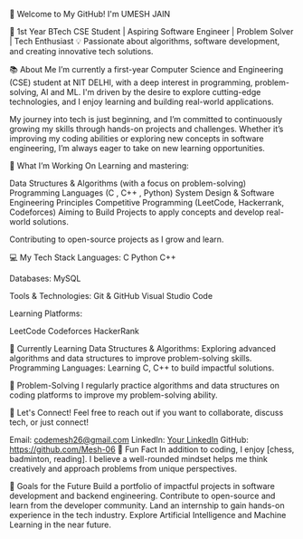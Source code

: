 👋 Welcome to My GitHub! I'm UMESH JAIN

🚀 1st Year BTech CSE Student | Aspiring Software Engineer | Problem Solver | Tech Enthusiast
💡 Passionate about algorithms, software development, and creating innovative tech solutions.

📚 About Me
I’m currently a first-year Computer Science and Engineering (CSE) student at NIT DELHI, with a deep interest in programming, problem-solving, AI and ML. I'm driven by the desire to explore cutting-edge technologies, and I enjoy learning and building real-world applications.

My journey into tech is just beginning, and I’m committed to continuously growing my skills through hands-on projects and challenges. Whether it’s improving my coding abilities or exploring new concepts in software engineering, I’m always eager to take on new learning opportunities.

🚀 What I’m Working On
Learning and mastering:

Data Structures & Algorithms (with a focus on problem-solving)
Programming Languages (C , C++ , Python)
System Design & Software Engineering Principles
Competitive Programming (LeetCode, Hackerrank, Codeforces)
Aiming to Build Projects to apply concepts and develop real-world solutions.

Contributing to open-source projects as I grow and learn.

💻 My Tech Stack
Languages:
C
Python
C++

Databases:
MySQL

Tools & Technologies:
Git & GitHub 
Visual Studio Code

Learning Platforms:

LeetCode
Codeforces
HackerRank

🌱 Currently Learning
Data Structures & Algorithms: Exploring advanced algorithms and data structures to improve problem-solving skills.
Programming Languages: Learning C, C++ to build impactful solutions.

🧩 Problem-Solving
I regularly practice algorithms and data structures on coding platforms to improve my problem-solving ability. 

💬 Let's Connect!
Feel free to reach out if you want to collaborate, discuss tech, or just connect!

Email: codemesh26@gmail.com
LinkedIn: [Your LinkedIn](https://www.linkedin.com/in/umesh-jain-985866331/)
GitHub: https://github.com/Mesh-06
🌟 Fun Fact
In addition to coding, I enjoy [chess, badminton, reading]. I believe a well-rounded mindset helps me think creatively and approach problems from unique perspectives.

🚀 Goals for the Future
Build a portfolio of impactful projects in software development and backend engineering.
Contribute to open-source and learn from the developer community.
Land an internship to gain hands-on experience in the tech industry.
Explore Artificial Intelligence and Machine Learning in the near future.

